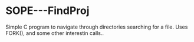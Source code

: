 # SOPE---FindProj
Simple C program to navigate through directories searching for a file. Uses FORK(), and some other interestin calls..
